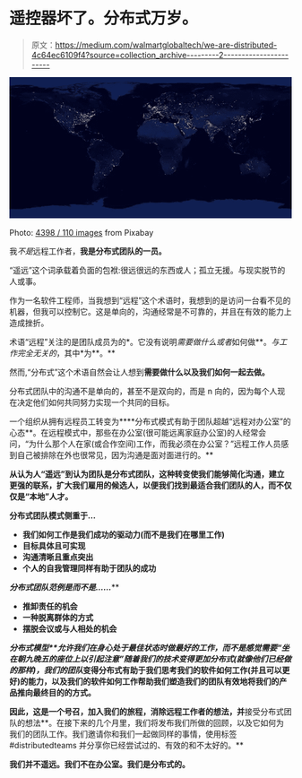 # 遥控器坏了。分布式万岁。

> 原文：<https://medium.com/walmartglobaltech/we-are-distributed-4c64ec6109f4?source=collection_archive---------2----------------------->

![](img/dbdab35ae441a416ed5e57e5dbe3673f.png)

Photo: [4398 / 110 images](https://pixabay.com/en/users/14398-14398/) from Pixabay

我*不是*远程工作者，**我是分布式团队的一员。**

“遥远”这个词承载着负面的包袱:很远很远的东西或人；孤立无援。与现实脱节的人或事。

作为一名软件工程师，当我想到“远程”这个术语时，我想到的是访问一台看不见的机器，但我可以控制它。这是单向的，沟通经常是不可靠的，并且在有效的能力上造成挫折。

术语“远程”关注的是团队成员为的*。它没有说明*需要做什么或者*如何做**。*与工作完全无关的*，其中*为**。**

然而,“分布式”这个术语自然会让人想到**需要做什么以及我们如何一起去做。**

分布式团队中的沟通不是单向的，甚至不是双向的，而是 n 向的，因为每个人现在决定他们如何共同努力实现一个共同的目标。

一个组织从拥有远程员工转变为****分布式模式有助于团队超越“远程对办公室”的心态**。在远程模式中，那些在办公室(很可能远离家庭办公室)的人经常会问，“为什么那个人在家(或合作空间)工作，而我必须在办公室？”远程工作人员感到自己被排除在外也很常见，因为沟通是面对面进行的。**

**从认为人“遥远”到认为团队是分布式团队，这种转变使我们能够简化沟通，建立更强的联系，扩大我们雇用的候选人，以便我们找到最适合我们团队的人，而不仅仅是“本地”人才。**

****分布式团队模式侧重于…****

*   **我们如何工作是我们成功的驱动力(而不是我们在哪里工作)**
*   **目标具体且可实现**
*   **沟通清晰且重点突出**
*   **个人的自我管理同样有助于团队的成功**

****分布式团队范例是*而不是……*****

*   **推卸责任的机会**
*   **一种脱离群体的方式**
*   **摆脱会议或与人相处的机会**

****分布式模型**允许我们在身心处于最佳状态时做最好的工作，而不是感觉需要“坐在朝九晚五的座位上以引起注意”随着我们的技术变得更加分布式(就像他们已经做的那样)，我们的*团队*变得分布式有助于我们思考我们的软件如何工作(并且可以更好)的能力，以及我们的软件如何工作帮助我们塑造我们的团队有效地将我们的产品推向最终目的的方式。**

**因此，这是一个号召，加入我们的旅程，消除远程工作者的想法，并**接受分布式团队的想法**。在接下来的几个月里，我们将发布我们所做的回顾，以及它如何为我们的团队工作。我们邀请你和我们一起做同样的事情，使用标签#distributedteams 并分享你已经尝试过的、有效的和不太好的。**

**我们并不遥远。我们不在办公室。**我们是分布式的。****